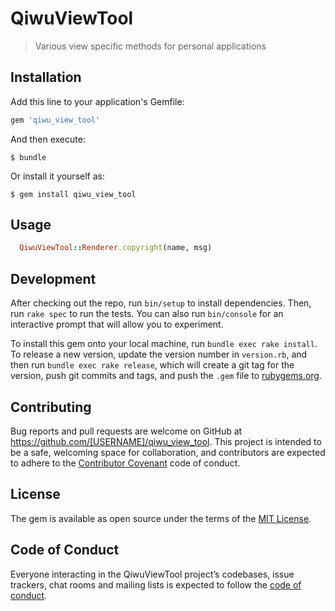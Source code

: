 # QiwuViewTool

> Various view specific methods for personal applications

## Installation

Add this line to your application's Gemfile:

```ruby
gem 'qiwu_view_tool'
```

And then execute:

    $ bundle

Or install it yourself as:

    $ gem install qiwu_view_tool

## Usage

```ruby
  QiwuViewTool::Renderer.copyright(name, msg)
```

## Development

After checking out the repo, run `bin/setup` to install dependencies. Then, run `rake spec` to run the tests. You can also run `bin/console` for an interactive prompt that will allow you to experiment.

To install this gem onto your local machine, run `bundle exec rake install`. To release a new version, update the version number in `version.rb`, and then run `bundle exec rake release`, which will create a git tag for the version, push git commits and tags, and push the `.gem` file to [rubygems.org](https://rubygems.org).

## Contributing

Bug reports and pull requests are welcome on GitHub at https://github.com/[USERNAME]/qiwu_view_tool. This project is intended to be a safe, welcoming space for collaboration, and contributors are expected to adhere to the [Contributor Covenant](http://contributor-covenant.org) code of conduct.

## License

The gem is available as open source under the terms of the [MIT License](https://opensource.org/licenses/MIT).

## Code of Conduct

Everyone interacting in the QiwuViewTool project’s codebases, issue trackers, chat rooms and mailing lists is expected to follow the [code of conduct](https://github.com/[USERNAME]/qiwu_view_tool/blob/master/CODE_OF_CONDUCT.md).

